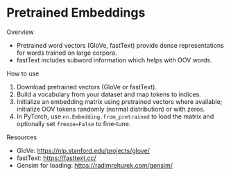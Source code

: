 # Pretrained Embeddings

Overview
- Pretrained word vectors (GloVe, fastText) provide dense representations for words trained on large corpora.
- fastText includes subword information which helps with OOV words.

How to use
1. Download pretrained vectors (GloVe or fastText).
2. Build a vocabulary from your dataset and map tokens to indices.
3. Initialize an embedding matrix using pretrained vectors where available; initialize OOV tokens randomly (normal distribution) or with zeros.
4. In PyTorch, use `nn.Embedding.from_pretrained` to load the matrix and optionally set `freeze=False` to fine‑tune.

Resources
- GloVe: https://nlp.stanford.edu/projects/glove/
- fastText: https://fasttext.cc/
- Gensim for loading: https://radimrehurek.com/gensim/
